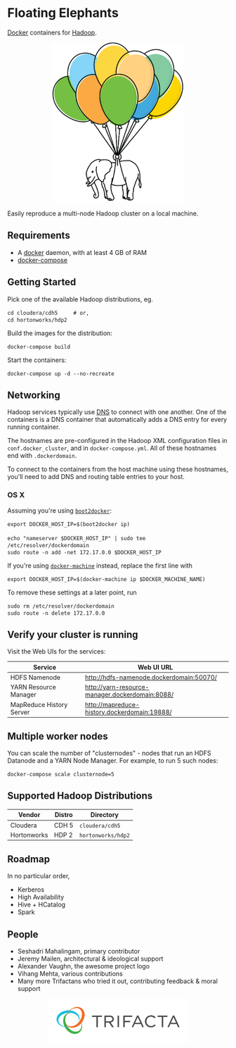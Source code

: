 # Floating Elephants

[Docker](https://www.docker.com/) containers for [Hadoop](https://hadoop.apache.org/).

<p align="center">
<img src="img/floating-elephants.png" width="300" height="363" alt="Elephant held by coloured balloons">
</p>

Easily reproduce a multi-node Hadoop cluster on a local machine.

## Requirements

- A [docker](http://docs.docker.com/) daemon, with at least 4 GB of RAM
- [docker-compose](http://docs.docker.com/compose/install/)

## Getting Started

Pick one of the available Hadoop distributions, eg.

```
cd cloudera/cdh5     # or,
cd hortonworks/hdp2
```

Build the images for the distribution:

```
docker-compose build
```

Start the containers:

```
docker-compose up -d --no-recreate
```


## Networking

Hadoop services typically use [DNS](https://wiki.apache.org/hadoop/UnknownHost) to connect with one another. One of the containers is a DNS container that automatically adds a DNS entry for every running container.

The hostnames are pre-configured in the Hadoop XML configuration files in `conf.docker_cluster`, and in `docker-compose.yml`. All of these hostnames end with `.dockerdomain`.

To connect to the containers from the host machine using these hostnames, you'll need to add DNS and routing table entries to your host.

### OS X

Assuming you're using [`boot2docker`](http://boot2docker.io/):

```
export DOCKER_HOST_IP=$(boot2docker ip)

echo "nameserver $DOCKER_HOST_IP" | sudo tee /etc/resolver/dockerdomain
sudo route -n add -net 172.17.0.0 $DOCKER_HOST_IP
```

If you're using [`docker-machine`](https://docs.docker.com/machine/) instead, replace the first line with

```
export DOCKER_HOST_IP=$(docker-machine ip $DOCKER_MACHINE_NAME)
```

To remove these settings at a later point, run

```
sudo rm /etc/resolver/dockerdomain
sudo route -n delete 172.17.0.0
```

## Verify your cluster is running

Visit the Web UIs for the services:

Service | Web UI URL
--------|-----------
HDFS Namenode | http://hdfs-namenode.dockerdomain:50070/
YARN Resource Manager | http://yarn-resource-manager.dockerdomain:8088/
MapReduce History Server | http://mapreduce-history.dockerdomain:19888/

## Multiple worker nodes

You can scale the number of "clusternodes" - nodes that run an HDFS Datanode and a YARN Node Manager. For example, to run 5 such nodes:

```
docker-compose scale clusternode=5
```

## Supported Hadoop Distributions

Vendor | Distro | Directory
------- | ---------- | --------
Cloudera | CDH 5 | `cloudera/cdh5`
Hortonworks | HDP 2 | `hortonworks/hdp2`

## Roadmap

In no particular order,

* Kerberos
* High Availability
* Hive + HCatalog
* Spark

## People

* Seshadri Mahalingam, primary contributor
* Jeremy Mailen, architectural & ideological support
* Alexander Vaughn, the awesome project logo
* Vihang Mehta, various contributions
* Many more Trifactans who tried it out, contributing feedback & moral support

<p align="center">
<a href="http://www.trifacta.com">
<img src="img/trifacta-logo.png" width="320" height="100" alt="Developed by Trifacta"><br />
</a>
</p>
